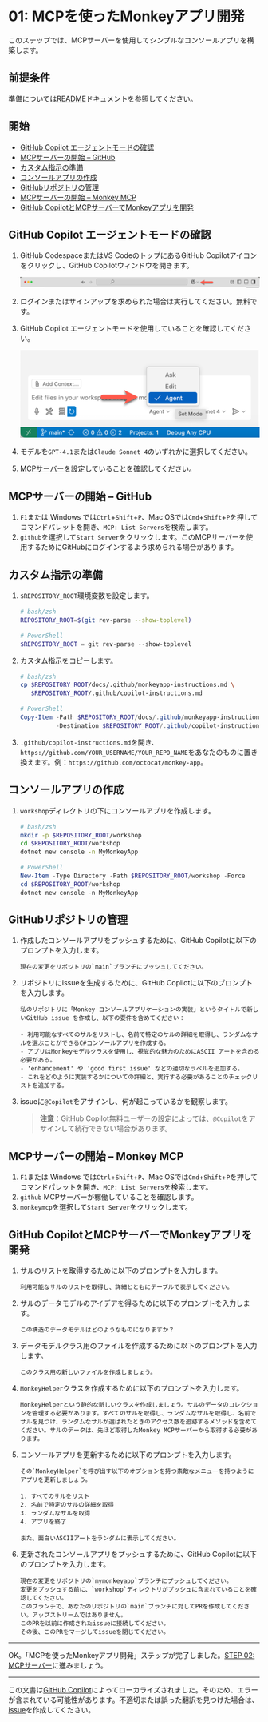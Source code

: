 # 01: MCPを使ったMonkeyアプリ開発

このステップでは、MCPサーバーを使用してシンプルなコンソールアプリを構築します。

## 前提条件

準備については[README](../README.md#前提条件)ドキュメントを参照してください。

## 開始

- [GitHub Copilot エージェントモードの確認](#github-copilot-エージェントモードの確認)
- [MCPサーバーの開始 – GitHub](#mcpサーバーの開始--github)
- [カスタム指示の準備](#カスタム指示の準備)
- [コンソールアプリの作成](#コンソールアプリの作成)
- [GitHubリポジトリの管理](#githubリポジトリの管理)
- [MCPサーバーの開始 – Monkey MCP](#mcpサーバーの開始--monkey-mcp)
- [GitHub CopilotとMCPサーバーでMonkeyアプリを開発](#github-copilotとmcpサーバーでmonkeyアプリを開発)

## GitHub Copilot エージェントモードの確認

1. GitHub CodespaceまたはVS CodeのトップにあるGitHub Copilotアイコンをクリックし、GitHub Copilotウィンドウを開きます。

   ![GitHub Copilot Chatを開く](../../../docs/images/setup-01.png)

1. ログインまたはサインアップを求められた場合は実行してください。無料です。
1. GitHub Copilot エージェントモードを使用していることを確認してください。

   ![GitHub Copilot エージェントモード](../../../docs/images/setup-02.png)

1. モデルを`GPT-4.1`または`Claude Sonnet 4`のいずれかに選択してください。
1. [MCPサーバー](./00-setup.md#mcpサーバーをセットアップ)を設定していることを確認してください。

## MCPサーバーの開始 &ndash; GitHub

1. `F1`または Windows では`Ctrl`+`Shift`+`P`、Mac OSでは`Cmd`+`Shift`+`P`を押してコマンドパレットを開き、`MCP: List Servers`を検索します。
1. `github`を選択して`Start Server`をクリックします。このMCPサーバーを使用するためにGitHubにログインするよう求められる場合があります。

## カスタム指示の準備

1. `$REPOSITORY_ROOT`環境変数を設定します。

   ```bash
   # bash/zsh
   REPOSITORY_ROOT=$(git rev-parse --show-toplevel)
   ```

   ```powershell
   # PowerShell
   $REPOSITORY_ROOT = git rev-parse --show-toplevel
   ```

1. カスタム指示をコピーします。

    ```bash
    # bash/zsh
    cp $REPOSITORY_ROOT/docs/.github/monkeyapp-instructions.md \
       $REPOSITORY_ROOT/.github/copilot-instructions.md
    ```

    ```powershell
    # PowerShell
    Copy-Item -Path $REPOSITORY_ROOT/docs/.github/monkeyapp-instructions.md `
              -Destination $REPOSITORY_ROOT/.github/copilot-instructions.md -Force
    ```

1. `.github/copilot-instructions.md`を開き、`https://github.com/YOUR_USERNAME/YOUR_REPO_NAME`をあなたのものに置き換えます。例：`https://github.com/octocat/monkey-app`。

## コンソールアプリの作成

1. `workshop`ディレクトリの下にコンソールアプリを作成します。

    ```bash
    # bash/zsh
    mkdir -p $REPOSITORY_ROOT/workshop
    cd $REPOSITORY_ROOT/workshop
    dotnet new console -n MyMonkeyApp
    ```

    ```powershell
    # PowerShell
    New-Item -Type Directory -Path $REPOSITORY_ROOT/workshop -Force
    cd $REPOSITORY_ROOT/workshop
    dotnet new console -n MyMonkeyApp
    ```

## GitHubリポジトリの管理

1. 作成したコンソールアプリをプッシュするために、GitHub Copilotに以下のプロンプトを入力します。

    ```text
    現在の変更をリポジトリの`main`ブランチにプッシュしてください。
    ```

1. リポジトリにissueを生成するために、GitHub Copilotに以下のプロンプトを入力します。

    ```text
    私のリポジトリに「Monkey コンソールアプリケーションの実装」というタイトルで新しいGitHub issue を作成し、以下の要件を含めてください：
    
    - 利用可能なすべてのサルをリストし、名前で特定のサルの詳細を取得し、ランダムなサルを選ぶことができるC#コンソールアプリを作成する。
    - アプリはMonkeyモデルクラスを使用し、視覚的な魅力のためにASCII アートを含める必要がある。
    - 'enhancement' や 'good first issue' などの適切なラベルを追加する。
    - これをどのように実装するかについての詳細と、実行する必要があることのチェックリストを追加する。
    ```

1. issueに`@Copilot`をアサインし、何が起こっているかを観察します。

   > **注意**：GitHub Copilot無料ユーザーの設定によっては、`@Copilot`をアサインして続行できない場合があります。

## MCPサーバーの開始 &ndash; Monkey MCP

1. `F1`または Windows では`Ctrl`+`Shift`+`P`、Mac OSでは`Cmd`+`Shift`+`P`を押してコマンドパレットを開き、`MCP: List Servers`を検索します。
1. `github` MCPサーバーが稼働していることを確認します。
1. `monkeymcp`を選択して`Start Server`をクリックします。

## GitHub CopilotとMCPサーバーでMonkeyアプリを開発

1. サルのリストを取得するために以下のプロンプトを入力します。

    ```text
    利用可能なサルのリストを取得し、詳細とともにテーブルで表示してください。
    ```

1. サルのデータモデルのアイデアを得るために以下のプロンプトを入力します。

    ```text
    この構造のデータモデルはどのようなものになりますか？
    ```

1. データモデルクラス用のファイルを作成するために以下のプロンプトを入力します。

    ```text
    このクラス用の新しいファイルを作成しましょう。
    ```

1. `MonkeyHelper`クラスを作成するために以下のプロンプトを入力します。

    ```text
    MonkeyHelperという静的な新しいクラスを作成しましょう。サルのデータのコレクションを管理する必要があります。すべてのサルを取得し、ランダムなサルを取得し、名前でサルを見つけ、ランダムなサルが選ばれたときのアクセス数を追跡するメソッドを含めてください。サルのデータは、先ほど取得したMonkey MCPサーバーから取得する必要があります。
    ```

1. コンソールアプリを更新するために以下のプロンプトを入力します。

    ```text
    その`MonkeyHelper`を呼び出す以下のオプションを持つ素敵なメニューを持つようにアプリを更新しましょう。
    
    1. すべてのサルをリスト
    2. 名前で特定のサルの詳細を取得
    3. ランダムなサルを取得
    4. アプリを終了

    また、面白いASCIIアートをランダムに表示してください。
    ```

1. 更新されたコンソールアプリをプッシュするために、GitHub Copilotに以下のプロンプトを入力します。

    ```text
    現在の変更をリポジトリの`mymonkeyapp`ブランチにプッシュしてください。
    変更をプッシュする前に、`workshop`ディレクトリがプッシュに含まれていることを確認してください。
    このブランチで、あなたのリポジトリの`main`ブランチに対してPRを作成してください。アップストリームではありません。
    このPRを以前に作成されたissueに接続してください。
    その後、このPRをマージしてissueを閉じてください。
    ```

---

OK。「MCPを使ったMonkeyアプリ開発」ステップが完了しました。[STEP 02: MCPサーバー](./02-mcp-server.md)に進みましょう。

---

この文書は[GitHub Copilot](https://docs.github.com/copilot/about-github-copilot/what-is-github-copilot)によってローカライズされました。そのため、エラーが含まれている可能性があります。不適切または誤った翻訳を見つけた場合は、[issue](../../../../../issues)を作成してください。